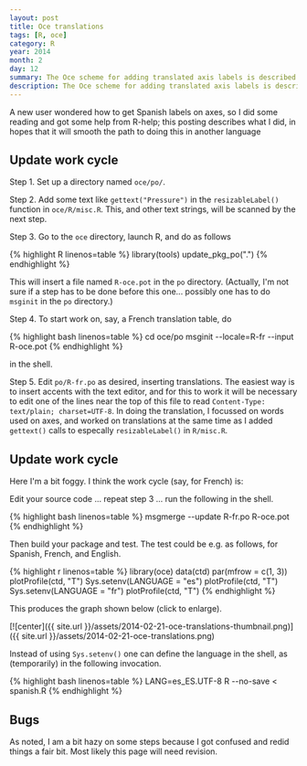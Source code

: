 ```yaml
---
layout: post
title: Oce translations
tags: [R, oce]
category: R
year: 2014
month: 2
day: 12
summary: The Oce scheme for adding translated axis labels is described.
description: The Oce scheme for adding translated axis labels is described.
---
```


A new user wondered how to get Spanish labels on axes, so I did some reading and got some help from R-help; this posting describes what I did, in hopes that it will smooth the path to doing this in another language

## Update work cycle

Step 1. Set up a directory named ``oce/po/``.

Step 2. Add some text like ``gettext("Pressure")`` in the ``resizableLabel()`` function in ``oce/R/misc.R``.  This, and other text strings, will be scanned by the next step.

Step 3. Go to the ``oce`` directory, launch R, and do as follows

{% highlight R linenos=table %}
library(tools)
update_pkg_po(".")
{% endhighlight %}

This will insert a file named ``R-oce.pot`` in the ``po`` directory.  (Actually, I'm not sure if a step has to be done before this one... possibly one has to do ``msginit`` in the ``po`` directory.)

Step 4. To start work on, say, a French translation table, do

{% highlight bash linenos=table %}
cd oce/po
msginit --locale=R-fr --input R-oce.pot
{% endhighlight %}

in the shell.

Step 5. Edit ``po/R-fr.po`` as desired, inserting translations.  The easiest way is to insert accents with the text editor, and for this to work it will be necessary to edit one of the lines near the top of this file to read ``Content-Type: text/plain; charset=UTF-8``.  In doing the translation, I focussed on words used on axes, and worked on translations at the same time as I added ``gettext()`` calls to especally ``resizableLabel()`` in ``R/misc.R``.

## Update work cycle

Here I'm a bit foggy.  I think the work cycle (say, for French) is:

Edit your source code ... repeat step 3 ... run the following in the shell.

{% highlight bash linenos=table %}
msgmerge --update R-fr.po R-oce.pot
{% endhighlight %}

Then build your package and test.  The test could be e.g. as follows, for Spanish, French, and English.


{% highlight r linenos=table %}
library(oce)
data(ctd)
par(mfrow = c(1, 3))
plotProfile(ctd, "T")
Sys.setenv(LANGUAGE = "es")
plotProfile(ctd, "T")
Sys.setenv(LANGUAGE = "fr")
plotProfile(ctd, "T")
{% endhighlight %}

This produces the graph shown below (click to enlarge).

[![center]({{ site.url }}/assets/2014-02-21-oce-translations-thumbnail.png)]({{ site.url }}/assets/2014-02-21-oce-translations.png)


Instead of using ``Sys.setenv()`` one can define the language in the shell, as (temporarily) in the following invocation.

{% highlight bash linenos=table %}
LANG=es_ES.UTF-8 R --no-save < spanish.R
{% endhighlight %}

## Bugs

As noted, I am a bit hazy on some steps because I got confused and redid things a fair bit.  Most likely this page will need revision.

